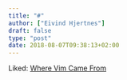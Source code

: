 ```yaml
---
title: "#"
author: ["Eivind Hjertnes"]
draft: false
type: "post"
date: 2018-08-07T09:38:13+02:00
---
```


Liked:
[Where
Vim Came From](https://twobithistory.org/2018/08/05/where-vim-came-from.html)
